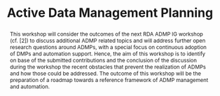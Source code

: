 ---
abstract: This workshop will consider the outcomes of the next RDA ADMP IG workshop
  (cf. [2]) to discuss additional ADMP related topics and will address further open
  research questions around ADMPs, with a special focus on continuous adoption of
  DMPs and automation support. Hence, the aim of this workshop is to identify on base
  of the submitted contributions and the conclusion of the discussion during the workshop
  the recent obstacles that prevent the realization of ADMPs and how those could be
  addressed. The outcome of this workshop will be the preparation of a roadmap towards
  a reference framework of ADMP management and automation.
creators:
- Engel, Felix
- Hemmje, Matthias
- Waddington, Simon
- Glaves, Helen
- Baxter, Rob
- Görzig, Heike
date: null
document_url: https://services.phaidra.univie.ac.at/api/object/o:502817/download
grand_parent: iPRES
institutions: []
keywords: []
landing_page_url: https://phaidra.univie.ac.at/o:502817
language: eng
layout: publication
license: CC BY-NC-SA 3.0 AT
notes_url: null
parent: iPRES 2016
publication_type: workshop
size: 23716
slides_url: null
source_name: iPRES
stream_url: null
title: Active Data Management Planning
year: 2016
---